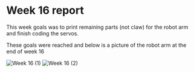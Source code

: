 # Week 16 report

This week goals was to print remaining parts (not claw) for the robot arm and finish coding the servos.

These goals were reached and below is a picture of the robot arm at the end of week 16

![Week 16 (1)](https://user-images.githubusercontent.com/98407040/166233033-6a1c2979-0d6b-4cce-8777-bbb1c815c830.jpg)
![Week 16 (2)](https://user-images.githubusercontent.com/98407040/166233515-0815d573-bfb7-49c6-a773-0b675947905e.jpg)
